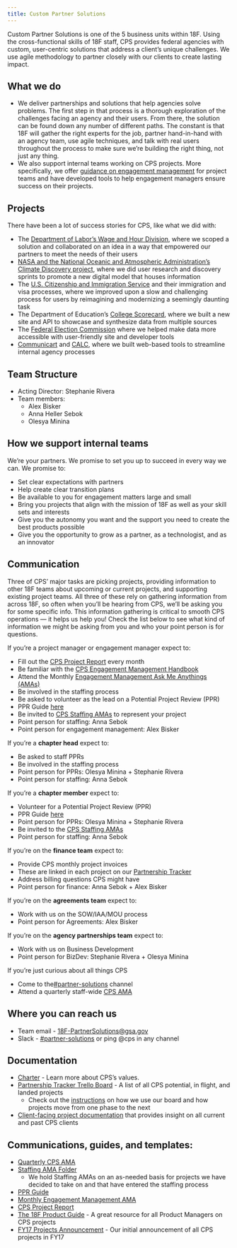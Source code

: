 ```yaml
---
title: Custom Partner Solutions
---
```


Custom Partner Solutions is one of the 5 business units within 18F. Using the cross-functional skills of 18F staff, CPS provides federal agencies with custom, user-centric solutions that address a client&rsquo;s unique challenges. We use agile methodology to partner closely with our clients to create lasting impact. 

## What we do 

- We deliver partnerships and solutions that help agencies solve problems. The first step in that process is a thorough exploration of the challenges facing an agency and their users. From there, the solution can be found down any number of different paths. The constant is that 18F will gather the right experts for the job, partner hand-in-hand with an agency team, use agile techniques, and talk with real users throughout the process to make sure we&rsquo;re building the right thing, not just any thing. 
- We also support internal teams working on CPS projects. More specifically, we offer [guidance on engagement management](https://docs.google.com/document/d/1BMiE3oln2-pyq4Ht-Q3Z-P_ecQmi980djZgaN6xCNKM/edit#heading=h.ckh5s3gbtn4m) for project teams and have developed tools to help engagement managers ensure success on their projects.

## Projects
There have been a lot of success stories for CPS, like what we did with:

- The [Department of Labor&rsquo;s Wage and Hour Division](https://18f.gsa.gov/2015/09/09/how-a-two-day-sprint-moved-an-agency-twenty-years-forward/), where we scoped a solution and collaborated on an idea in a way that empowered our partners to meet the needs of their users 
- [NASA and the National Oceanic and Atmospheric Administration&rsquo;s Climate Discovery project](https://climate-data-user-study.18f.gov/), where we did user research and discovery sprints to promote a new digital model that houses information 
- The [U.S. Citizenship and Immigration Service](https://my.uscis.gov/) and their immigration and visa processes, where we improved upon a slow and challenging process for users by reimagining and modernizing a seemingly daunting task 
- The Department of Education&rsquo;s [College Scorecard](https://collegescorecard.ed.gov/), where we built a new site and API to showcase and synthesize data from multiple sources 
- The [Federal Election Commission](https://beta.fec.gov/) where we helped make data more accessible with user-friendly site and developer tools
- [Communicart](https://requests.18f.gov/) and [CALC](https://calc.gsa.gov/), where we built web-based tools to streamline internal agency processes  

## Team Structure 

- Acting Director: Stephanie Rivera
- Team members: 
  - Alex Bisker 
  - Anna Heller Sebok
  - Olesya Minina

## How we support internal teams
We&rsquo;re your partners. We promise to set you up to succeed in every way we can. We promise to:

- Set clear expectations with partners
- Help create clear transition plans
- Be available to you for engagement matters large and small 
- Bring you projects that align with the mission of 18F as well as your skill sets and interests
- Give you the autonomy you want and the support you need to create the best products possible
- Give you the opportunity to grow as a partner, as a technologist, and as an innovator

## Communication
Three of CPS&rsquo; major tasks are picking projects, providing information to other 18F teams about upcoming or current projects, and supporting existing project teams. All three of these rely on gathering information from across 18F, so often when you&rsquo;ll be hearing from CPS, we&rsquo;ll be asking you for some specific info. This information gathering is critical to smooth CPS operations — it helps us help you! Check the list below to see what kind of information we might be asking from you and who your point person is for questions.  

If you&rsquo;re a project manager or engagement manager expect to:

- Fill out the [CPS Project Report](https://docs.google.com/spreadsheets/d/1kp5Xec7VjscITYaTqcyQfa5Rrr29hcGIzP-tkRrR_IA/edit) every month
- Be familiar with the [CPS Engagement Management Handbook](https://docs.google.com/document/d/1BMiE3oln2-pyq4Ht-Q3Z-P_ecQmi980djZgaN6xCNKM/edit) 
- Attend the Monthly [Engagement Management Ask Me Anythings (AMAs)](https://docs.google.com/document/d/1oHS-IEomRJzT840MemBwzDo-bJU-ymIkzgVX63Q3HSs/edit#heading=h.47mc72669308)
- Be involved in the staffing process
- Be asked to volunteer as the lead on a Potential Project Review (PPR)  
- PPR Guide [here](https://docs.google.com/document/d/1c5QKhcY8gZHxO4-Kc_l2JN94hD-AB_TTrvFABwHhVQ8/edit) 
- Be invited to [CPS Staffing AMAs](https://drive.google.com/drive/folders/0B_SvrGV09nQ-MktfT1FlSndfWmc) to represent your project
- Point person for staffing: Anna Sebok 
- Point person for engagement management: Alex Bisker 

If you&rsquo;re a **chapter head** expect to:

- Be asked to staff PPRs 
- Be involved in the staffing process
- Point person for PPRs: Olesya Minina + Stephanie Rivera 
- Point person for staffing: Anna Sebok 

If you&rsquo;re a **chapter member** expect to:

- Volunteer for a Potential Project Review (PPR)
- PPR Guide [here](https://docs.google.com/document/d/1c5QKhcY8gZHxO4-Kc_l2JN94hD-AB_TTrvFABwHhVQ8/edit) 
- Point person for PPRs: Olesya Minina + Stephanie Rivera
- Be invited to the [CPS Staffing AMAs](https://drive.google.com/drive/folders/0B_SvrGV09nQ-MktfT1FlSndfWmc)
- Point person for staffing: Anna Sebok 

If you&rsquo;re on the **finance team** expect to:

- Provide CPS monthly project invoices 
- These are linked in each project on our [Partnership Tracker](https://trello.com/b/kZ7PUggv/custom-partnerships-tracker)
- Address billing questions CPS might have 
- Point person for finance: Anna Sebok + Alex Bisker

If you&rsquo;re on the **agreements team** expect to:

- Work with us on the SOW/IAA/MOU process
- Point person for Agreements: Alex Bisker 

If you&rsquo;re on the **agency partnerships team** expect to:

- Work with us on Business Development
- Point person for BizDev: Stephanie Rivera + Olesya Minina

If you&rsquo;re just curious about all things CPS

- Come to the[#partner-solutions](https://gsa-tts.slack.com/messages/partner-solutions/files/F1VNDBY7N/) channel
- Attend a quarterly staff-wide [CPS AMA](https://docs.google.com/document/d/1eyPHTAzk7xWRIQAIfJl4F58NVpWpBIHiEcam7w9Ueo0/edit)

## Where you can reach us

- Team email - [18F-PartnerSolutions@gsa.gov](mailto:18F-PartnerSolutions@gsa.gov)
- Slack - [#partner-solutions](https://gsa-tts.slack.com/messages/partner-solutions/files/F1VNDBY7N/) or ping @cps in any channel

## Documentation

- [Charter](https://docs.google.com/document/d/1M4f_DB-KCCLRvvC1rLGq4uWjXlmmsVuYWn61wxCWwHU/edit) - Learn more about CPS&rsquo;s values. 
- [Partnership Tracker Trello Board](https://trello.com/b/kZ7PUggv/custom-partnerships-tracker) - A list of all CPS potential, in flight, and landed projects
  - Check out the [instructions](https://docs.google.com/document/d/1uYvDjH0G7TeCsv3kHk-EUHpJ6AzCY0mhRifwCDyKmNQ/edit) on how we use our board and how projects move from one phase to the next 
- [Client-facing project documentation](https://drive.google.com/drive/u/0/folders/0ByhFPUi5V5kbc21UdU9GNUc5cXM) that provides insight on all current and past CPS clients 

## Communications, guides, and templates: 

- [Quarterly CPS AMA](https://docs.google.com/document/d/1eyPHTAzk7xWRIQAIfJl4F58NVpWpBIHiEcam7w9Ueo0/edit)
- [Staffing AMA Folder](https://drive.google.com/drive/u/0/folders/0B_SvrGV09nQ-MktfT1FlSndfWmc)
  - We hold Staffing AMAs on an as-needed basis for projects we have decided to take on and that have entered the staffing process 
- [PPR Guide](https://docs.google.com/document/d/1c5QKhcY8gZHxO4-Kc_l2JN94hD-AB_TTrvFABwHhVQ8/edit#heading=h.8zsg1nccsdr5)
- [Monthly Engagement Management AMA](https://docs.google.com/document/d/1oHS-IEomRJzT840MemBwzDo-bJU-ymIkzgVX63Q3HSs/edit)
- [CPS Project Report ](https://docs.google.com/spreadsheets/d/1kp5Xec7VjscITYaTqcyQfa5Rrr29hcGIzP-tkRrR_IA/edit)
- [The 18F Product Guide](https://pages.18f.gov/product-guide/) - A great resource for all Product Managers on CPS projects
- [FY17 Projects Announcement](https://drive.google.com/open?id=0B_SvrGV09nQ-WTlrTFY5eVN2NE0) - Our initial announcement of all CPS projects in FY17



